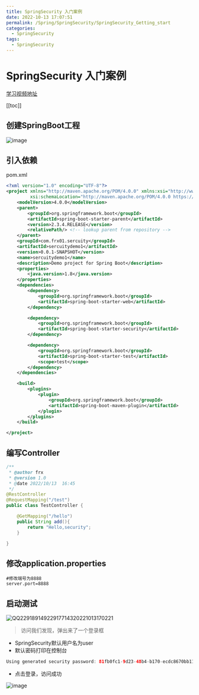 ```yaml
---
title: SpringSecurity 入门案例
date: 2022-10-13 17:07:51
permalink: /Spring/SpringSecurity/SpringSecurity_Getting_start
categories:
  - SpringSecurity
tags:
  - SpringSecurity
---
```

# SpringSecurity 入门案例

[学习视频地址](https://www.bilibili.com/video/BV1mm4y1X7Hc?p=1)

[[toc]]

## 创建SpringBoot工程

![image](https://cdn.jsdmirror.com//gh/xustudyxu/image-hosting1@master/image.4u7acbwkrno0.webp)

## 引入依赖

pom.xml

```xml
<?xml version="1.0" encoding="UTF-8"?>
<project xmlns="http://maven.apache.org/POM/4.0.0" xmlns:xsi="http://www.w3.org/2001/XMLSchema-instance"
         xsi:schemaLocation="http://maven.apache.org/POM/4.0.0 https://maven.apache.org/xsd/maven-4.0.0.xsd">
    <modelVersion>4.0.0</modelVersion>
    <parent>
        <groupId>org.springframework.boot</groupId>
        <artifactId>spring-boot-starter-parent</artifactId>
        <version>2.3.4.RELEASE</version>
        <relativePath/> <!-- lookup parent from repository -->
    </parent>
    <groupId>com.frx01.sercuity</groupId>
    <artifactId>sercuitydemo1</artifactId>
    <version>0.0.1-SNAPSHOT</version>
    <name>sercuitydemo1</name>
    <description>Demo project for Spring Boot</description>
    <properties>
        <java.version>1.8</java.version>
    </properties>
    <dependencies>
        <dependency>
            <groupId>org.springframework.boot</groupId>
            <artifactId>spring-boot-starter-web</artifactId>
        </dependency>

        <dependency>
            <groupId>org.springframework.boot</groupId>
            <artifactId>spring-boot-starter-security</artifactId>
        </dependency>

        <dependency>
            <groupId>org.springframework.boot</groupId>
            <artifactId>spring-boot-starter-test</artifactId>
            <scope>test</scope>
        </dependency>
    </dependencies>

    <build>
        <plugins>
            <plugin>
                <groupId>org.springframework.boot</groupId>
                <artifactId>spring-boot-maven-plugin</artifactId>
            </plugin>
        </plugins>
    </build>

</project>
```

## 编写Controller

```java
/**
 * @author frx
 * @version 1.0
 * @date 2022/10/13  16:45
 */
@RestController
@RequestMapping("/test")
public class TestController {

    @GetMapping("/hello")
    public String add(){
        return "Hello,security";
    }

}
```

## 修改application.properties

```properties
#修改端号为8888
server.port=8888 
```

## 启动测试

![QQ22918914922917714320221013170221](https://cdn.jsdmirror.com//gh/xustudyxu/image-hosting1@master/QQ22918914922917714320221013170221.3q0k05qhdu60.gif)

> 访问我们发现，弹出来了一个登录框

+ SpringSecurity默认用户名为user
+ 默认密码打印在控制台

```java
Using generated security password: 81fb0fc1-9d23-48b4-b170-ecdc8670bb11
```

+ 点击登录，访问成功

![image](https://cdn.jsdmirror.com//gh/xustudyxu/image-hosting1@master/image.3bpsahan24m0.webp)